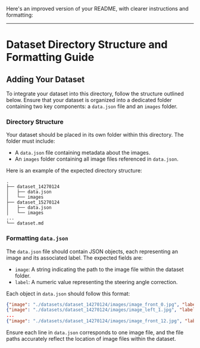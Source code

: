 Here's an improved version of your README, with clearer instructions and formatting:

---

# Dataset Directory Structure and Formatting Guide

## Adding Your Dataset

To integrate your dataset into this directory, follow the structure outlined below. Ensure that your dataset is organized into a dedicated folder containing two key components: a `data.json` file and an `images` folder.

### Directory Structure

Your dataset should be placed in its own folder within this directory. The folder must include:

- A `data.json` file containing metadata about the images.
- An `images` folder containing all image files referenced in `data.json`.

Here is an example of the expected directory structure:

```plaintext
.
├── dataset_14270124
│   ├── data.json
│   └── images
├── dataset_15270124
│   ├── data.json
│   └── images
...
└── dataset.md
```

### Formatting `data.json`

The `data.json` file should contain JSON objects, each representing an image and its associated label. The expected fields are:

- `image`: A string indicating the path to the image file within the dataset folder.
- `label`: A numeric value representing the steering angle correction.

Each object in `data.json` should follow this format:

```json
{"image": "./datasets/dataset_14270124/images/image_front_0.jpg", "label": 0.25}
{"image": "./datasets/dataset_14270124/images/image_left_1.jpg", "label": 2.75}
...
{"image": "./datasets/dataset_14270124/images/image_front_12.jpg", "label": 0.25}
```

Ensure each line in `data.json` corresponds to one image file, and the file paths accurately reflect the location of image files within the dataset.

